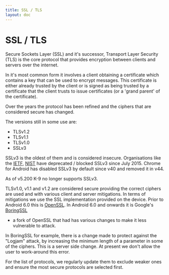 ```yaml
---
title: SSL / TLS 
layout: doc
---
```


# SSL / TLS

Secure Sockets Layer (SSL) and it's successor, Transport Layer Security (TLS) is the core protocol that provides encryption between clients and servers over the internet.

In it's most common form it involves a client obtaining a certificate which contains a key that can be used to encrypt messages. This certificate is either already trusted by the client or is signed as being trusted by a certificate that the client trusts to issue certificates (or a 'grand parent' of the certificate).

Over the years the protocol has been refined and the ciphers that are considered secure has changed.

The versions still in some use are:

* TLSv1.2
* TLSv1.1
* TLSv1.0
* SSLv3

SSLv3 is the oldest of them and is considered insecure. Organisations like the <a href="https://tools.ietf.org/html/rfc7568">IETF</a>, <a href="http://csrc.nist.gov/groups/STM/cmvp/documents/fips140-2/FIPS1402IG.pdf">NIST</a> have deprecated / blocked SSLv3 since July 2015. Chrome for Android has disabled SSLv3 by default since v40 and removed it in v44.

As of v5.200 K-9 no longer supports SSLv3.

TLSv1.0, v1.1 and v1.2 are considered secure providing the correct ciphers are used and with various client and server mitigations. 
In terms of mitigations we use the SSL implementation provided on the device. 
Prior to Android 6.0 this is <a href="https://www.openssl.org.">OpenSSL</a>. 
In Android 6.0 and onwards it is Google's <a href="https://developer.android.com/about/versions/marshmallow/android-6.0-changes.html#boringSSL">BoringSSL</a>
 - a fork of OpenSSL that had has various changes to make it less vulnerable to attack.

In BoringSSL for example, there is a change made to protect against the "Logjam" attack, by increasing the minimum length of a parameter in some of the ciphers. This is a server side change. At present we don't allow the user to work-around this error.

For the list of protocols, we regularly update them to exclude weaker ones and ensure the most secure protocols are selected first.
